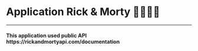 <h1>Application Rick & Morty 🦹🏼‍♀️🌚</h1>
<hr/>

<h4>This application used public API https://rickandmortyapi.com/documentation</h4>
